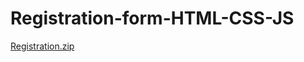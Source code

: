 # Registration-form-HTML-CSS-JS
[Registration.zip](https://github.com/Nimith2/Registration-form-HTML-CSS-JS/files/13031610/Registration.zip)
